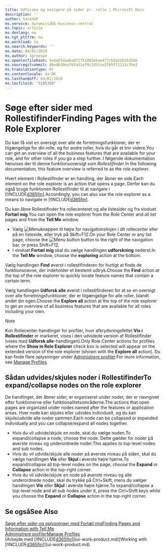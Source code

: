 ```yaml
---
title: Udforske og navigere på sider pr. rolle | Microsoft Docs
description: ''
author: SorenGP
ms.service: dynamics365-business-central
ms.topic: article
ms.devlang: na
ms.tgt_pltfrm: na
ms.workload: na
ms.search.keywords: ''
ms.date: 04/01/2020
ms.author: sgroespe
ms.openlocfilehash: 5e6e034aa6a071751893ebae477cb3e22b2635bb
ms.sourcegitcommit: 88e4b30eaf6fa32af0c1452ce2f85ff1111c75e2
ms.translationtype: HT
ms.contentlocale: da-DK
ms.lasthandoff: 04/01/2020
ms.locfileid: "3195359"
---
```

# <a name="finding-pages-with-the-role-explorer"></a><span data-ttu-id="4c4e3-102">Søge efter sider med Rollestifinder</span><span class="sxs-lookup"><span data-stu-id="4c4e3-102">Finding Pages with the Role Explorer</span></span>
<span data-ttu-id="4c4e3-103">Du kan få vist en oversigt over alle de forretningsfunktioner, der er tilgængelige for din rolle, og for andre roller, hvis du går et trin videre.</span><span class="sxs-lookup"><span data-stu-id="4c4e3-103">You can get an overview of all the business features that are available for your role, and for other roles if you go a step further.</span></span> <span data-ttu-id="4c4e3-104">I følgende dokumentation henvises der til denne funktionsoversigt som *Rollestifinder*.</span><span class="sxs-lookup"><span data-stu-id="4c4e3-104">In the following documentation, this feature overview is referred to as the *role explorer*.</span></span>

<span data-ttu-id="4c4e3-105">Hvert element i Rollestifinder er en handling, der åbner en side.</span><span class="sxs-lookup"><span data-stu-id="4c4e3-105">Each element on the role explorer is an action that opens a page.</span></span> <span data-ttu-id="4c4e3-106">Derfor kan du også bruge funktionen Rollestifinder til at navigere i [!INCLUDE[d365fin](includes/d365fin_md.md)].</span><span class="sxs-lookup"><span data-stu-id="4c4e3-106">Accordingly, you can also use the role explorer as a means to navigate in [!INCLUDE[d365fin](includes/d365fin_md.md)].</span></span>

<span data-ttu-id="4c4e3-107">Du kan åbne Rollestifinder fra rollecenteret og alle listesider og fra vinduet **Fortæl mig**.</span><span class="sxs-lookup"><span data-stu-id="4c4e3-107">You can open the role explorer from the Role Center and all list pages and from the **Tell Me** window.</span></span>

- <span data-ttu-id="4c4e3-108">Vælg ![Menuknappen](media/ui_menu_button.png "Menuknap") til højre for navigationslinjen i dit rollecenter eller på en listeside, eller tryk på Skift+F12.</span><span class="sxs-lookup"><span data-stu-id="4c4e3-108">On your Role Center or any list page, choose the ![Menu button](media/ui_menu_button.png "Menu button") button to the right of the navigation bar, or press Shift+F12.</span></span>
- <span data-ttu-id="4c4e3-109">I vinduet **Fortæl mig** skal du vælge handlingen **udforskning** nederst.</span><span class="sxs-lookup"><span data-stu-id="4c4e3-109">In the **Tell Me** window, choose the **exploring** action at the bottom.</span></span>

<span data-ttu-id="4c4e3-110">Vælg handlingen **Find** øverst i rollestifinderen for hurtigt at finde de funktionsnavne, der indeholder et bestemt udtryk.</span><span class="sxs-lookup"><span data-stu-id="4c4e3-110">Choose the **Find** action at the top of the role explorer to quickly locate feature names that contain a certain term.</span></span>

<span data-ttu-id="4c4e3-111">Vælg handlingen **Udforsk alle** øverst i rollestifinderen for at se en oversigt over alle forretningsfunktioner, der er tilgængelige for alle roller, blandt andet din egen.</span><span class="sxs-lookup"><span data-stu-id="4c4e3-111">Choose the **Explore all** action at the top of the role explorer to get an overview of all business features that are available for all roles including your own.</span></span>

> [!NOTE]
> <span data-ttu-id="4c4e3-112">Kun Rollecenter-handlinger for profiler, hvor afkrydsningsfeltet **Vis i Rollestifinder** er markeret, vises i den udvidede version af Rollestifinder (vises med **Udforsk alle**-handlingen).</span><span class="sxs-lookup"><span data-stu-id="4c4e3-112">Only Role Center actions for profiles where the **Show in Role Explorer** check box is selected will appear on the extended version of the role explorer (shown with the **Explore all** action).</span></span> <span data-ttu-id="4c4e3-113">Du kan finde flere oplysninger under [Administrere profiler](admin-users-profiles-roles.md).</span><span class="sxs-lookup"><span data-stu-id="4c4e3-113">For more information, see [Manage Profiles](admin-users-profiles-roles.md).</span></span>

## <a name="to-expandcollapse-nodes-on-the-role-explorer"></a><span data-ttu-id="4c4e3-114">Sådan udvides/skjules noder i Rollestifinder</span><span class="sxs-lookup"><span data-stu-id="4c4e3-114">To expand/collapse nodes on the role explorer</span></span>
<span data-ttu-id="4c4e3-115">De handlinger, der åbner sider, er organiseret under noder, der er navngivet efter funktionerne eller funktionalitetsområderne.</span><span class="sxs-lookup"><span data-stu-id="4c4e3-115">The actions that open pages are organized under nodes named after the features or application areas.</span></span> <span data-ttu-id="4c4e3-116">Hver node kan skjules eller udvides individuelt, og du kan skjule/udvide alle noder sammen.</span><span class="sxs-lookup"><span data-stu-id="4c4e3-116">Each node can be collapsed or expanded individually and you can collapse/expand all nodes together.</span></span>

- <span data-ttu-id="4c4e3-117">Hvis du vil udvide/skjule en node, skal du vælge noden.</span><span class="sxs-lookup"><span data-stu-id="4c4e3-117">To expand/collapse a node, choose the node.</span></span> <span data-ttu-id="4c4e3-118">Dette gælder for noder på øverste niveau og underordnede noder.</span><span class="sxs-lookup"><span data-stu-id="4c4e3-118">This applies to top-level nodes and sub nodes.</span></span>
- <span data-ttu-id="4c4e3-119">Hvis du vil udvide/skjule alle noder på øverste niveau på siden, skal du vælge handlingen **Vis** eller **Skjul** i øverste højre hjørne.</span><span class="sxs-lookup"><span data-stu-id="4c4e3-119">To expand/collapse all top-level nodes on the page, choose the **Expand** or **Collapse** action in the top-right corner.</span></span>
- <span data-ttu-id="4c4e3-120">Hvis du vil udvide/skjule en node på øverste niveau og alle underordnede noder, skal du trykke på Ctrl+Skift, mens du vælger handlingen **Vis** eller **Skjul** i øverste højre hjørne.</span><span class="sxs-lookup"><span data-stu-id="4c4e3-120">To expand/collapse a top-level node and all sub nodes under it, press the Ctrl+Shift keys while you choose the **Expand** or **Collapse** action in the top-right corner.</span></span>

## <a name="see-also"></a><span data-ttu-id="4c4e3-121">Se også</span><span class="sxs-lookup"><span data-stu-id="4c4e3-121">See Also</span></span>
[<span data-ttu-id="4c4e3-122">Søge efter sider og oplysninger med Fortæl mig</span><span class="sxs-lookup"><span data-stu-id="4c4e3-122">Finding Pages and Information with Tell Me</span></span>](ui-search.md)  
[<span data-ttu-id="4c4e3-123">Administrere profiler</span><span class="sxs-lookup"><span data-stu-id="4c4e3-123">Manage Profiles</span></span>](admin-users-profiles-roles.md)  
<span data-ttu-id="4c4e3-124">[Arbejde med [!INCLUDE[d365fin](includes/d365fin_md.md)]](ui-work-product.md)</span><span class="sxs-lookup"><span data-stu-id="4c4e3-124">[Working with [!INCLUDE[d365fin](includes/d365fin_md.md)]](ui-work-product.md)</span></span>
